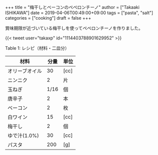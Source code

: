 +++
title = "梅干しとベーコンのペペロンチーノ"
author = ["Takaaki ISHIKAWA"]
date = 2019-04-06T00:49:00+09:00
tags = ["pasta", "salt"]
categories = ["cooking"]
draft = false
+++

賞味期限が近づいている梅干しを使ってペペロンチーノを作りました。  

{{< tweet user="takaxp" id="1114403788901629952" >}}  

<div class="table-caption">
  <span class="table-number">Table 1</span>:
  レシピ（材料・二皿分）
</div>

| 材料      | 分量 | 単位 |
|---------|----|----|
| オリーブオイル | 30   | [cc] |
| ニンニク  | 2    | 片   |
| 玉ねぎ    | 1/16 | 個   |
| 唐辛子    | 2    | 本   |
| ベーコン  | 2    | 枚   |
| 白ワイン  | 15   | [cc] |
| 梅干し    | 2    | 個   |
| ゆで汁(1.0%) | 30   | [cc] |
| パスタ    | 200  | [g]  |